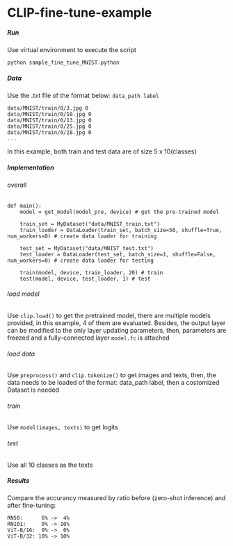 # CLIP-fine-tune-example

##### Run
Use virtual environment to execute the script
```
python sample_fine_tune_MNIST.python
```

##### Data
Use the .txt file of the format below: `data_path label`
```
data/MNIST/train/0/3.jpg 0
data/MNIST/train/0/10.jpg 0
data/MNIST/train/0/13.jpg 0
data/MNIST/train/0/25.jpg 0
data/MNIST/train/0/28.jpg 0
...
```
In this example, both train and test data are of size 5 x 10(classes)

##### Implementation
###### overall
```
def main():
    model = get_model(model_pre, device) # get the pre-trained model
    
    train_set = MyDataset("data/MNIST_train.txt")
    train_loader = DataLoader(train_set, batch_size=50, shuffle=True, num_workers=0) # create data loader for training
    
    test_set = MyDataset("data/MNIST_test.txt")
    test_loader = DataLoader(test_set, batch_size=1, shuffle=False, num_workers=0) # create data loader for testing
    
    train(model, device, train_loader, 20) # train
    test(model, device, test_loader, 1) # test
```
###### load model
Use `clip.load()` to get the pretrained model, there are multiple models provided, in this example, 4 of them are evaluated.
Besides, the output layer can be modified to the only layer updating parameters, then, parameters are freezed and a fully-connected layer `model.fc` is attached

###### load data
Use `preprocess()` and `clip.tokenize()` to get images and texts, then, the data needs to be loaded of the format: data_path label, then a costomized Dataset is needed

###### train
Use `model(images, texts)` to get logits

###### test
Use all 10 classes as the texts

##### Results
Compare the accurancy measured by ratio before (zero-shot inference) and after fine-tuning:
```
RN50:      6% ->  4%
RN101:     0% -> 10%
ViT-B/16:  0% ->  0%
ViT-B/32: 10% -> 10%
```
